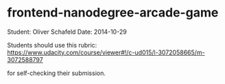frontend-nanodegree-arcade-game
===============================


Student: Oliver Schafeld
Date: 2014-10-29


Students should use this rubric: https://www.udacity.com/course/viewer#!/c-ud015/l-3072058665/m-3072588797

for self-checking their submission.
